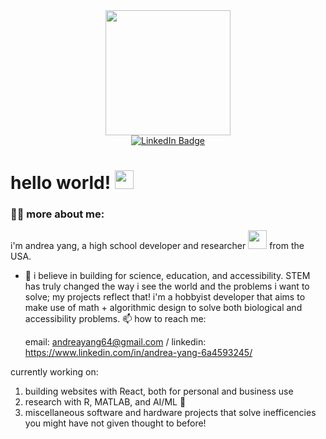 <div id="header" align="center">
  <img src="https://i.pinimg.com/originals/4d/63/56/4d6356ad9c0e204f0585c3268c6f5c29.gif" width="200"/>
</div>
<div id="badges" align="center">
  <a href="https://www.linkedin.com/in/andrea-yang-6a4593245/">
    <img src="https://img.shields.io/badge/LinkedIn-blue?style=for-the-badge&logo=linkedin&logoColor=white" alt="LinkedIn Badge"/>
  </a>
</div>
<h1>
  hello world!
  <img src="https://media.giphy.com/media/hvRJCLFzcasrR4ia7z/giphy.gif" width="30px"/>
  <div align="center">
</div>

### :woman_technologist: more about me:
i'm andrea yang, a high school developer and researcher <img src="https://i.pinimg.com/originals/6a/16/3e/6a163ebe5227c2216ad440b7dcc2985d.gif" width="30"> from the USA.
- :seedling: i believe in building for science, education, and accessibility. STEM has truly changed the way i see the world and the problems i want to solve; my projects reflect that! i'm a hobbyist developer that aims to make use of math + algorithmic design to solve both biological and accessibility problems.
:mailbox: how to reach me:
  
  email: andreayang64@gmail.com / linkedin: https://www.linkedin.com/in/andrea-yang-6a4593245/
  
 currently working on:
 1. building websites with React, both for personal and business use
 2. research with R, MATLAB, and AI/ML 🔬
 3. miscellaneous software and hardware projects that solve inefficencies you might have not given thought to before!
